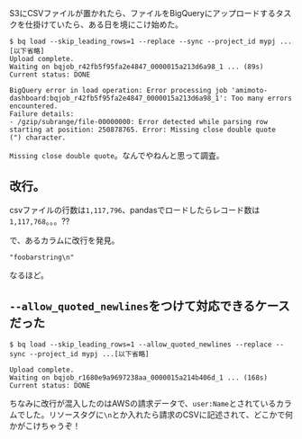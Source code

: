 
S3にCSVファイルが置かれたら、ファイルをBigQueryにアップロードするタスクを仕掛けていたら、ある日を境にこけ始めた。

```
$ bq load --skip_leading_rows=1 --replace --sync --project_id mypj ...[以下省略]
Upload complete.
Waiting on bqjob_r42fb5f95fa2e4847_0000015a213d6a98_1 ... (89s) Current status: DONE   

BigQuery error in load operation: Error processing job 'amimoto-dashboard:bqjob_r42fb5f95fa2e4847_0000015a213d6a98_1': Too many errors encountered.
Failure details:
- /gzip/subrange/file-00000000: Error detected while parsing row
starting at position: 250878765. Error: Missing close double quote
(") character.
```

`Missing close double quote`。なんでやねんと思って調査。

## 改行。

csvファイルの行数は`1,117,796`、pandasでロードしたらレコード数は`1,117,768`。。。??

で、あるカラムに改行を発見。

```
"foobarstring\n"
```

なるほど。


## `--allow_quoted_newlines`をつけて対応できるケースだった

```
$ bq load --skip_leading_rows=1 --allow_quoted_newlines --replace --sync --project_id mypj ...[以下省略]

Upload complete.
Waiting on bqjob_r1680e9a9697238aa_0000015a214b406d_1 ... (168s) Current status: DONE  
```

ちなみに改行が混入したのはAWSの請求データで、`user:Name`とされているカラムでした。リソースタグに`\n`とか入れたら請求のCSVに記述されて、どこかで何かがこけちゃうぞ！

